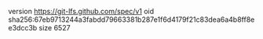 version https://git-lfs.github.com/spec/v1
oid sha256:67eb9713244a3fabdd79663381b287e1f6d4179f21c83dea6a4b8ff8ee3dcc3b
size 6527
